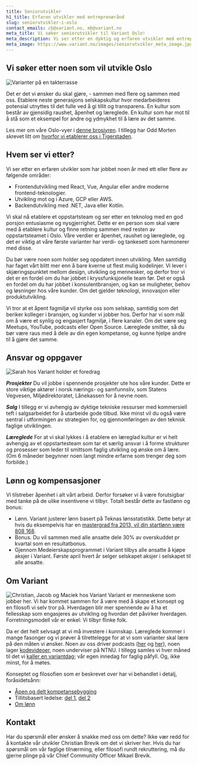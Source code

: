 ```yaml
---
title: Seniorutvikler
h1_title: Erfaren utvikler med entreprenørånd
slug: seniorutvikler-i-oslo
contact_emails: cb@variant.no, mb@variant.no
meta_title: Vi søker seniorutvikler til Variant Oslo!
meta_description: Vi ser etter en dyktig og erfaren utvikler med entreprenørånd som kan være med å forme et nytt selskap.
meta_image: https://www.variant.no/images/seniorutvikler_meta_image.jpg
---
```


## Vi søker etter noen som vil utvikle Oslo

![Varianter på en takterrasse](/images/utvikler-takterrasse.png)

Det er det vi ønsker du skal gjøre, - sammen med flere og sammen med oss. Etablere neste generasjons selskapskultur hvor medarbeideres potensial utnyttes til det fulle ved å gi tillit og transparens. En kultur som består av gjensidig raushet, åpenhet og læreglede. En kultur som har mot til å stå som et eksempel for andre og ydmykhet til å lære av det samme.

Les mer om våre Oslo-vyer i [denne brosjyren](https://variant.no/oslovyer). I tillegg har Odd Morten skrevet litt om [hvorfor vi etablerer oss i Tigerstaden](https://blog.variant.no/hei-oslo-717ea91e45b9).

## Hvem ser vi etter?

Vi ser etter en erfaren utvikler som har jobbet noen år med ett eller flere av følgende områder:

- Frontendutvikling med React, Vue, Angular eller andre moderne frontend-teknologier.
- Utvikling mot og i Azure, GCP eller AWS.
- Backendutvikling med .NET, Java eller Kotlin.

Vi skal nå etablere et oppstartsteam og ser etter en teknolog med en god porsjon entusiasme og nysgjerrighet. Dette er en person som skal være med å etablere kultur og finne retning sammen med resten av oppstartsteamet i Oslo. Våre verdier er åpenhet, raushet og læreglede, og det er viktig at våre første varianter har verdi- og tankesett som harmonerer med disse.

Du bør være noen som holder seg oppdatert innen utvikling. Men samtidig har faget vårt blitt mer enn å bare kverne ut flest mulig kodelinjer. Vi lever i skjæringspunktet mellom design, utvikling og mennesker, og derfor tror vi det er en fordel om du har jobbet i kryssfunksjonelle team før. Det er også en fordel om du har jobbet i konsulentbransjen, og kan se muligheter, behov og løsninger hos våre kunder. Om det gjelder teknologi, innovasjon eller produktutvikling.

Vi tror at et åpent fagmiljø vil styrke oss som selskap, samtidig som det beriker kolleger i bransjen, og kunder vi jobber hos. Derfor har vi som mål om å være et synlig og engasjert fagmiljø, i flere kanaler. Om det være seg Meetups, YouTube, podcasts eller Open Source. Læreglede smitter, så du bør være raus med å dele av din egen kompetanse, og kunne hjelpe andre til å gjøre det samme.

## Ansvar og oppgaver

<div class="left"><img alt="Sarah hos Variant holder et foredrag" src="/images/utvikler-sarah.png"/></div>

**_Prosjekter_** Du vil jobbe i spennende prosjekter ute hos våre kunder. Dette er store viktige aktører i norsk nærings- og samfunnsliv, som Statens Vegvesen, Miljødirektoratet, Lånekassen for å nevne noen.

**_Salg_** I tillegg er vi avhengig av dyktige tekniske ressurser med kommersiell teft i salgsarbeidet for å utarbeide gode tilbud. Ikke minst vil du også være sentral i utformingen av strategien for, og gjennomføringen av den teknisk faglige utviklingen.

**_Læreglede_** For at vi skal lykkes i å etablere en læreglad kultur er vi helt avhengig av et oppstartesteam som tar et særlig ansvar i å forme strukturer og prosesser som leder til smittsom faglig utvikling og ønske om å lære. (Om 6 måneder begynner noen langt mindre erfarne som trenger deg som forbilde.)

## Lønn og kompensasjoner

Vi tilstreber åpenhet i alt vårt arbeid. Derfor forsøker vi å være forutsigbar med tanke på de ulike insentivene vi tilbyr. Totalt består dette av fastlønn og bonus:

- Lønn. Variant justerer lønn basert på Teknas lønsstatistikk. Dette betyr at hvis du eksempelvis har en [mastergrad fra 2013, vil din startlønn være 808 168](/kalkulator?year=2013&degree=masters).
- Bonus. Du vil sammen med alle ansatte dele 30% av overskuddet pr kvartal som en resultatbonus.
- Gjennom Medeierskapsprogrammet i Variant tilbys alle ansatte å kjøpe aksjer i Variant. Første april hvert år selger selskapet aksjer i selskapet til alle ansatte.

## Om Variant

![Christian, Jacob og Maciek hos Variant](/images/utvikler-jacob.png)
Variant er menneskene som jobber her. Vi har kommet sammen for å være med å skape et konsept og en filosofi vi selv tror på. Hverdagen blir mer spennende av å ha et fellesskap som engasjeres av utvikling og hvordan det påvirker hverdagen. Forretningsmodell vår er enkel: Vi tilbyr flinke folk.

Da er det helt selvsagt at vi må investere i kunnskap. Læreglede kommer i mange fasonger og vi prøver å tilrettelegge for at vi som varianter skal lære på den måten vi ønsker. Noen av oss driver podcasts ([her](http://bartjs.io/tag/podcast-episode/) og [her](https://kortslutning.fun/)), noen lager [kodevideoer](https://youtube.com/kodesnutt), noen underviser på NTNU. I tillegg samles vi hver måned til det vi [kaller en variantdag](https://blog.variant.no/tagged/variantdag); vår egen innedag for faglig påfyll. Og, ikke minst, for å møtes.

Konseptet og filosofien som er beskrevet over har vi behandlet i detalj, foråsidetsånn:

- [Åpen og delt kompetansebygging](https://blog.variant.no/aapen-og-delt-kompetansebygging-c229771eee93)
- Tillitsbasert ledelse: [del 1](https://blog.variant.no/tillitsbasert-ledelse-del-1-hva-og-hvorfor-86f6aa485cf9), [del 2](https://blog.variant.no/tillitsbasert-ledelse-del-2-sette-retning-449452fcc6a6)
- [Om lønn](https://blog.variant.no/bonusutbetaling-og-l%C3%B8nnsjusteringer-c6d340f0a6d)

## Kontakt

Har du spørsmål eller ønsker å snakke med oss om dette? Ikke vær redd for å kontakte vår utvikler Christian Brevik om det vi skriver her. Hvis du har spørsmål om vår faglige tilnærming, eller filosofi rundt rekruttering, må du gjerne plinge på vår Chief Community Officer Mikael Brevik.
